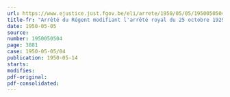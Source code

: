 ```yaml
---
url: https://www.ejustice.just.fgov.be/eli/arrete/1950/05/05/1950050504/justel
title-fr: "Arrêté du Régent modifiant l'arrêté royal du 25 octobre 1929, concernant les oiseaux insectivores et les tenderies"
date: 1950-05-05
source:
number: 1950050504
page: 3881
case: 1950-05-05/04
publication: 1950-05-14
starts:
modifies:
pdf-original:
pdf-consolidated:
---
```


